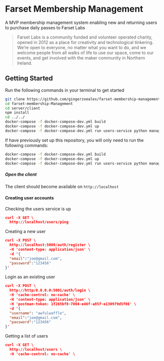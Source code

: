 Farset Membership Management
============================

A MVP membership management system enabling new and returning users to purchase daily passes to Farset Labs

> Farset Labs is a community funded and volunteer operated charity, opened in 2012 as a place for creativity and technological tinkering. We’re open to everyone, no matter what you want to do, and we welcome people from all walks of life to use our space, come to our events, and get involved with the maker community in Northern Ireland.

Getting Started
---------------

Run the following commands in your terminal to get started

```sh
git clone https://github.com/gingerzoealex/farset-membership-management
cd farset-membership-Management
cd server/client
npm install
cd ../../
docker-compose -f docker-compose-dev.yml build
docker-compose -f docker-compose-dev.yml up
docker-compose -f docker-compose-dev.yml run users-service python manage.py recreate_db
```

If have previously set up this repository, you will only need to run the following commands:

```sh
docker-compose -f docker-compose-dev.yml build
docker-compose -f docker-compose-dev.yml up
docker-compose -f docker-compose-dev.yml run users-service python manage.py recreate_db
```

##### Open the client

The client should become available on `http://localhost`

#### Creating user accounts

Checking the users service is up

```json
curl -X GET \
  http://localhost/users/ping
```

Creating a new user

```json
curl -X POST \
  http://localhost:5000/auth/register \
  -H 'content-type: application/json' \
  -d '{
  "email":"joe@gmail.com",
  "password":"123456"
}'
```

Login as an existing user

```json
curl -X POST \
  http://http/0.0.0.0:5001/auth/login \
  -H 'cache-control: no-cache' \
  -H 'content-type: application/json' \
  -H 'postman-token: 1f265bf8-7004-e46f-a85f-e130979d5f06' \
  -d '{
  "username": "awfulwaffle",
  "email":"joe@gmail.com",
  "password":"123456"
}'
```

Getting a list of users

```json
curl -X GET \
  http://localhost/users \
  -H 'cache-control: no-cache' \
```
